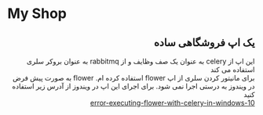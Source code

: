 <h1>My Shop</h1>
<h2 dir="rtl"> یک اپ فروشگاهی ساده</h2>
<div dir="rtl">
این اپ از celery به عنوان یک صف وظایف و از rabbitmq به عنوان بروکر سلری استفاده می کند
<br>
برای مانیتور کردن سلری از اپ flower استفاده کرده ام. flower به صورت پیش فرض در ویندوز به درستی اجرا نمی شود.
برای اجرای این اپ در ویندوز از آدرس زیر استفاده کنید
<br>
<a href="https://stackoverflow.com/questions/62975722/error-executing-flower-with-celery-in-windows-10">
error-executing-flower-with-celery-in-windows-10
</a>
<br>
</div>